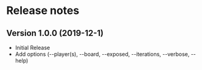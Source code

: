Release notes
==========

Version 1.0.0 **(2019-12-1)**
----------------------------
 - Initial Release
 - Add options (--player(s), --board, --exposed, --iterations, --verbose, --help)
